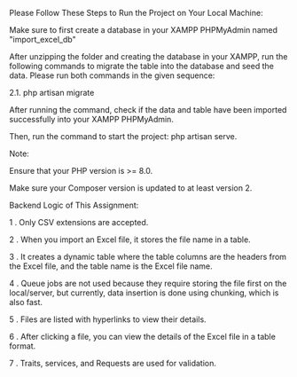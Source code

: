 Please Follow These Steps to Run the Project on Your Local Machine:

Make sure to first create a database in your XAMPP PHPMyAdmin named "import_excel_db"

After unzipping the folder and creating the database in your XAMPP, run the following commands to migrate the table into the database and seed the data. Please run both commands in the given sequence:

2.1. php artisan migrate

After running the command, check if the data and table have been imported successfully into your XAMPP PHPMyAdmin.

Then, run the command to start the project: php artisan serve.

Note:

Ensure that your PHP version is >= 8.0.

Make sure your Composer version is updated to at least version 2.

Backend Logic of This Assignment:

1 . Only CSV extensions are accepted.

2 . When you import an Excel file, it stores the file name in a table.

3 . It creates a dynamic table where the table columns are the headers from the Excel file, and the table name is the Excel file name.

4 . Queue jobs are not used because they require storing the file first on the local/server, but currently, data insertion is done using chunking, which is also fast.

5 . Files are listed with hyperlinks to view their details.

6 . After clicking a file, you can view the details of the Excel file in a table format.

7 . Traits, services, and Requests are used for validation.
